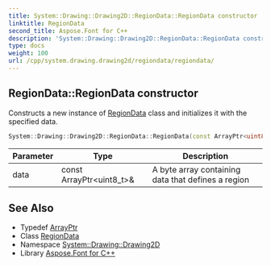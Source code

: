 ```yaml
---
title: System::Drawing::Drawing2D::RegionData::RegionData constructor
linktitle: RegionData
second_title: Aspose.Font for C++
description: 'System::Drawing::Drawing2D::RegionData::RegionData constructor. Constructs a new instance of RegionData class and initializes it with the specified data in C++.'
type: docs
weight: 100
url: /cpp/system.drawing.drawing2d/regiondata/regiondata/
---
```

## RegionData::RegionData constructor


Constructs a new instance of [RegionData](../) class and initializes it with the specified data.

```cpp
System::Drawing::Drawing2D::RegionData::RegionData(const ArrayPtr<uint8_t> &data)
```


| Parameter | Type | Description |
| --- | --- | --- |
| data | const ArrayPtr\<uint8_t\>\& | A byte array containing data that defines a region |

## See Also

* Typedef [ArrayPtr](../../../system/arrayptr/)
* Class [RegionData](../)
* Namespace [System::Drawing::Drawing2D](../../)
* Library [Aspose.Font for C++](../../../)
